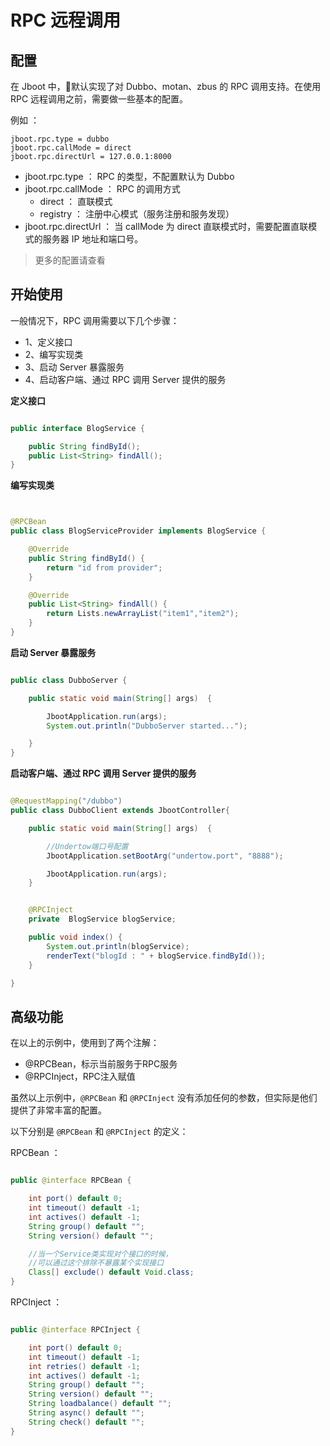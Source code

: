 # RPC 远程调用

## 配置
在 Jboot 中，默认实现了对 Dubbo、motan、zbus 的 RPC 调用支持。在使用 RPC 远程调用之前，需要做一些基本的配置。


例如 ：
```
jboot.rpc.type = dubbo
jboot.rpc.callMode = direct
jboot.rpc.directUrl = 127.0.0.1:8000
```

- jboot.rpc.type ： RPC 的类型，不配置默认为 Dubbo
- jboot.rpc.callMode ： RPC 的调用方式
  - direct ： 直联模式
  - registry ： 注册中心模式（服务注册和服务发现）
- jboot.rpc.directUrl ： 当 callMode 为 direct 直联模式时，需要配置直联模式的服务器 IP 地址和端口号。

> 更多的配置请查看 

## 开始使用

一般情况下，RPC 调用需要以下几个步骤：

- 1、定义接口
- 2、编写实现类
- 3、启动 Server 暴露服务
- 4、启动客户端、通过 RPC 调用 Server 提供的服务


**定义接口**

```java

public interface BlogService {

    public String findById();
    public List<String> findAll();
}
```

**编写实现类**

```java


@RPCBean
public class BlogServiceProvider implements BlogService {

    @Override
    public String findById() {
        return "id from provider";
    }

    @Override
    public List<String> findAll() {
        return Lists.newArrayList("item1","item2");
    }
}
```

**启动 Server 暴露服务**

```java

public class DubboServer {

    public static void main(String[] args)  {

        JbootApplication.run(args);
        System.out.println("DubboServer started...");

    }
}
```


**启动客户端、通过 RPC 调用 Server 提供的服务**
```java

@RequestMapping("/dubbo")
public class DubboClient extends JbootController{

    public static void main(String[] args)  {

        //Undertow端口号配置
        JbootApplication.setBootArg("undertow.port", "8888");

        JbootApplication.run(args);
    }


    @RPCInject
    private  BlogService blogService;

    public void index() {
        System.out.println(blogService);
        renderText("blogId : " + blogService.findById());
    }

}
```


## 高级功能

在以上的示例中，使用到了两个注解：
- @RPCBean，标示当前服务于RPC服务
- @RPCInject，RPC注入赋值

虽然以上示例中，`@RPCBean` 和 `@RPCInject` 没有添加任何的参数，但实际是他们提供了非常丰富的配置。

以下分别是 `@RPCBean` 和 `@RPCInject` 的定义：

RPCBean ：
```java

public @interface RPCBean {

    int port() default 0;
    int timeout() default -1;
    int actives() default -1; 
    String group() default "";
    String version() default "";

    //当一个Service类实现对个接口的时候，
    //可以通过这个排除不暴露某个实现接口
    Class[] exclude() default Void.class;
}
```


RPCInject ：

```java

public @interface RPCInject {

    int port() default 0;
    int timeout() default -1;
    int retries() default -1;
    int actives() default -1;
    String group() default "";
    String version() default "";
    String loadbalance() default "";
    String async() default "";
    String check() default "";
}
```